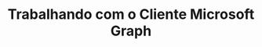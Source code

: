 ---
title: "Trabalhando com o Cliente Microsoft Graph"
url: /pt/net/trabalhando-com-o-cliente-microsoft-graph/
weight: 85
type: docs
---